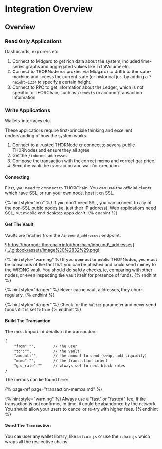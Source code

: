 # Integration Overview

## Overview

### Read Only Applications

Dashboards, explorers etc

1. Connect to Midgard to get rich data about the system, included time-series graphs and aggregated values like TotalVolume etc. 
2. Connect to THORNode \(or proxied via Midgard\) to drill into the state-machine and access the current state \(or historical just by adding a `?height=1234` to specify a certain height. 
3. Connect to RPC to get information about the Ledger, which is not specific to THORChain, such as `/genesis` or account/transaction information

### Write Applications

Wallets, interfaces etc. 

These applications require first-principle thinking and excellent understanding of how the system works. 

1. Connect to a trusted THORNode or connect to several public THORNodes and ensure they all agree
2. Get the `/inbound_addresses`
3. Compose the transaction with the correct memo and correct gas price. 
4. Send the vault the transaction and wait for execution

#### Connecting

First, you need to connect to THORChain. You can use the official clients which have SSL, or run your own node, host it on SSL. 

{% hint style="info" %}
If you don't need SSL, you can connect to any of the non-SSL public nodes \(ie, just their IP address\). Web applications need SSL, but mobile and desktop apps don't.
{% endhint %}

#### Get The Vault

Vaults are fetched from the `/inbound_addresses` endpoint.  


![https://thornode.thorchain.info/thorchain/inbound\_addresses](../.gitbook/assets/image%20%2832%29.png)

{% hint style="warning" %}
If you connect to public THORNodes, you must be conscious of the fact that you can be phished and could send money to the WRONG vault. You should do safety checks, ie, comparing with other nodes, or even inspecting the vault itself for presence of funds.
{% endhint %}

{% hint style="danger" %}
Never cache vault addresses, they churn regularly. 
{% endhint %}

{% hint style="danger" %}
Check for the `halted` parameter and never send funds if it is set to true
{% endhint %}

#### Build The Transaction

The most important details in the transaction:

```text
{
    "from":"",        // the user
    "to":"",          // the vault
    "amount:"",       // the amount to send (swap, add liquidity)
    "memo":"",        // the transaction intent
    "gas_rate":""     // always set to next-block rates
}
```

The memos can be found here:

{% page-ref page="transaction-memos.md" %}

{% hint style="warning" %}
Always use a "fast" or "fastest" fee, if the transaction is not confirmed in time, it could be abandoned by the network. You should allow your users to cancel or re-try with higher fees.
{% endhint %}

#### Send The Transaction

You can user any wallet library, like `bitcoinjs` or use the `xchainjs` which wraps all the respective chains. 

